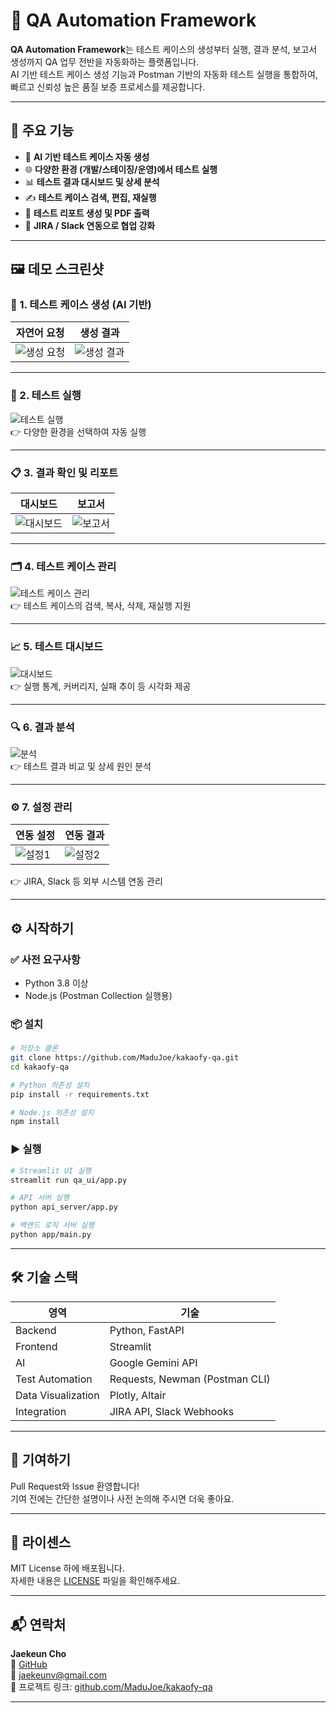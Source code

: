 
# 🧪 QA Automation Framework

**QA Automation Framework**는 테스트 케이스의 생성부터 실행, 결과 분석, 보고서 생성까지 QA 업무 전반을 자동화하는 플랫폼입니다.  
AI 기반 테스트 케이스 생성 기능과 Postman 기반의 자동화 테스트 실행을 통합하여, 빠르고 신뢰성 높은 품질 보증 프로세스를 제공합니다.

---

## 📌 주요 기능

- 🤖 **AI 기반 테스트 케이스 자동 생성**
- 🌐 **다양한 환경 (개발/스테이징/운영)에서 테스트 실행**
- 📊 **테스트 결과 대시보드 및 상세 분석**
- ✍️ **테스트 케이스 검색, 편집, 재실행**
- 🧾 **테스트 리포트 생성 및 PDF 출력**
- 🔗 **JIRA / Slack 연동으로 협업 강화**

---

## 🖼️ 데모 스크린샷

### 🧠 1. 테스트 케이스 생성 (AI 기반)

| 자연어 요청 | 생성 결과 |
|-------------|------------|
| ![생성 요청](demo-images/1.1%20테스트케이스생성1.png) | ![생성 결과](demo-images/1.2%20테스트케이스생성2.png) |

---

### 🚀 2. 테스트 실행

![테스트 실행](demo-images/2.%20테스트실행.png)  
👉 다양한 환경을 선택하여 자동 실행

---

### 📋 3. 결과 확인 및 리포트

| 대시보드 | 보고서 |
|----------|---------|
| ![대시보드](demo-images/3.1%20결과확인1.png) | ![보고서](demo-images/3.2%20결과확인2.png) |

---

### 🗂️ 4. 테스트 케이스 관리

![테스트 케이스 관리](demo-images/4.%20테스트케이스관리.png)  
👉 테스트 케이스의 검색, 복사, 삭제, 재실행 지원

---

### 📈 5. 테스트 대시보드

![대시보드](demo-images/5.%20대시보드.png)  
👉 실행 통계, 커버리지, 실패 추이 등 시각화 제공

---

### 🔍 6. 결과 분석

![분석](demo-images/6.%20결과분석.png)  
👉 테스트 결과 비교 및 상세 원인 분석

---

### ⚙️ 7. 설정 관리

| 연동 설정 | 연동 결과 |
|-----------|-----------|
| ![설정1](demo-images/7.1%20설정.png) | ![설정2](demo-images/7.2%20설정.png) |
👉 JIRA, Slack 등 외부 시스템 연동 관리

---

## ⚙️ 시작하기

### ✅ 사전 요구사항

- Python 3.8 이상
- Node.js (Postman Collection 실행용)

### 📦 설치

```bash
# 저장소 클론
git clone https://github.com/MaduJoe/kakaofy-qa.git
cd kakaofy-qa

# Python 의존성 설치
pip install -r requirements.txt

# Node.js 의존성 설치
npm install
```

### ▶️ 실행

```bash
# Streamlit UI 실행
streamlit run qa_ui/app.py

# API 서버 실행
python api_server/app.py

# 백엔드 로직 서버 실행
python app/main.py 
```

---

## 🛠 기술 스택

| 영역 | 기술 |
|------|------|
| Backend | Python, FastAPI |
| Frontend | Streamlit |
| AI | Google Gemini API |
| Test Automation | Requests, Newman (Postman CLI) |
| Data Visualization | Plotly, Altair |
| Integration | JIRA API, Slack Webhooks |

---

## 🙌 기여하기

Pull Request와 Issue 환영합니다!  
기여 전에는 간단한 설명이나 사전 논의해 주시면 더욱 좋아요.

---

## 📄 라이센스

MIT License 하에 배포됩니다.  
자세한 내용은 [LICENSE](LICENSE) 파일을 확인해주세요.

---

## 📬 연락처

**Jaekeun Cho**  
🔗 [GitHub](https://github.com/MaduJoe)  
📧 jaekeunv@gmail.com  
📁 프로젝트 링크: [github.com/MaduJoe/kakaofy-qa](https://github.com/MaduJoe/kakaofy-qa)

---
